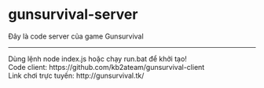# gunsurvival-server
Đây là code server của game Gunsurvival
<hr>
Dùng lệnh node index.js hoặc chạy run.bat để khởi tạo!
<br>
Code client: https://github.com/kb2ateam/gunsurvival-client
<br>
Link chơi trực tuyến: http://gunsurvival.tk/
